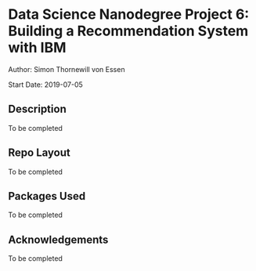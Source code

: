 # Data Science Nanodegree Project 6: Building a Recommendation System with IBM

Author: Simon Thornewill von Essen

Start Date: 2019-07-05

## Description

To be completed

## Repo Layout

To be completed

## Packages Used

To be completed

## Acknowledgements

To be completed
